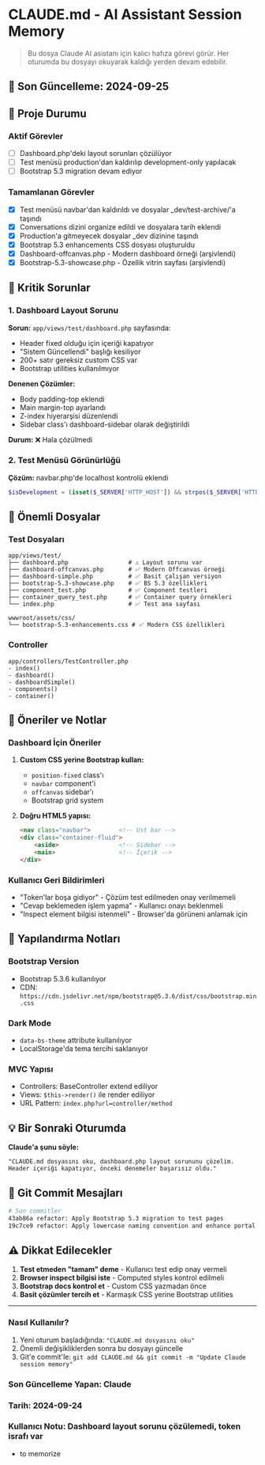 # CLAUDE.md - AI Assistant Session Memory
> Bu dosya Claude AI asistanı için kalıcı hafıza görevi görür. Her oturumda bu dosyayı okuyarak kaldığı yerden devam edebilir.

## 🔄 Son Güncelleme: 2024-09-25

## 📌 Proje Durumu

### Aktif Görevler
- [ ] Dashboard.php'deki layout sorunları çözülüyor
- [ ] Test menüsü production'dan kaldırılıp development-only yapılacak
- [ ] Bootstrap 5.3 migration devam ediyor

### Tamamlanan Görevler
- [x] Test menüsü navbar'dan kaldırıldı ve dosyalar _dev/test-archive/'a taşındı
- [x] Conversations dizini organize edildi ve dosyalara tarih eklendi
- [x] Production'a gitmeyecek dosyalar _dev dizinine taşındı
- [x] Bootstrap 5.3 enhancements CSS dosyası oluşturuldu
- [x] Dashboard-offcanvas.php - Modern dashboard örneği (arşivlendi)
- [x] Bootstrap-5.3-showcase.php - Özellik vitrin sayfası (arşivlendi)

## 🚨 Kritik Sorunlar

### 1. Dashboard Layout Sorunu
**Sorun:** `app/views/test/dashboard.php` sayfasında:
- Header fixed olduğu için içeriği kapatıyor
- "Sistem Güncellendi" başlığı kesiliyor
- 200+ satır gereksiz custom CSS var
- Bootstrap utilities kullanılmıyor

**Denenen Çözümler:**
- Body padding-top eklendi
- Main margin-top ayarlandı
- Z-index hiyerarşisi düzenlendi
- Sidebar class'ı dashboard-sidebar olarak değiştirildi

**Durum:** ❌ Hala çözülmedi

### 2. Test Menüsü Görünürlüğü
**Çözüm:** navbar.php'de localhost kontrolü eklendi
```php
$isDevelopment = (isset($_SERVER['HTTP_HOST']) && strpos($_SERVER['HTTP_HOST'], 'localhost') !== false);
```

## 📁 Önemli Dosyalar

### Test Dosyaları
```
app/views/test/
├── dashboard.php                 # ⚠️ Layout sorunu var
├── dashboard-offcanvas.php       # ✅ Modern Offcanvas örneği
├── dashboard-simple.php          # ✅ Basit çalışan versiyon
├── bootstrap-5.3-showcase.php    # ✅ BS 5.3 özellikleri
├── component_test.php            # ✅ Component testleri
├── container_query_test.php      # ✅ Container query örnekleri
└── index.php                     # ✅ Test ana sayfası

wwwroot/assets/css/
└── bootstrap-5.3-enhancements.css # ✅ Modern CSS özellikleri
```

### Controller
```
app/controllers/TestController.php
- index()
- dashboard()
- dashboardSimple()
- components()
- container()
```

## 🎯 Öneriler ve Notlar

### Dashboard İçin Öneriler
1. **Custom CSS yerine Bootstrap kullan:**
   - `position-fixed` class'ı
   - `navbar` component'i
   - `offcanvas` sidebar'ı
   - Bootstrap grid system

2. **Doğru HTML5 yapısı:**
   ```html
   <nav class="navbar">        <!-- Üst bar -->
   <div class="container-fluid">
       <aside>                 <!-- Sidebar -->
       <main>                  <!-- İçerik -->
   </div>
   ```

### Kullanıcı Geri Bildirimleri
- "Token'lar boşa gidiyor" - Çözüm test edilmeden onay verilmemeli
- "Cevap beklemeden işlem yapma" - Kullanıcı onayı beklenmeli
- "Inspect element bilgisi istenmeli" - Browser'da görüneni anlamak için

## 🔧 Yapılandırma Notları

### Bootstrap Version
- Bootstrap 5.3.6 kullanılıyor
- CDN: `https://cdn.jsdelivr.net/npm/bootstrap@5.3.6/dist/css/bootstrap.min.css`

### Dark Mode
- `data-bs-theme` attribute kullanılıyor
- LocalStorage'da tema tercihi saklanıyor

### MVC Yapısı
- Controllers: BaseController extend ediliyor
- Views: `$this->render()` ile render ediliyor
- URL Pattern: `index.php?url=controller/method`

## 💡 Bir Sonraki Oturumda

**Claude'a şunu söyle:**
```
"CLAUDE.md dosyasını oku, dashboard.php layout sorununu çözelim.
Header içeriği kapatıyor, önceki denemeler başarısız oldu."
```

## 📝 Git Commit Mesajları
```bash
# Son commitler
43ab86a refactor: Apply Bootstrap 5.3 migration to test pages
19c7ce9 refactor: Apply lowercase naming convention and enhance portal features
```

## ⚠️ Dikkat Edilecekler

1. **Test etmeden "tamam" deme** - Kullanıcı test edip onay vermeli
2. **Browser inspect bilgisi iste** - Computed styles kontrol edilmeli
3. **Bootstrap docs kontrol et** - Custom CSS yazmadan önce
4. **Basit çözümler tercih et** - Karmaşık CSS yerine Bootstrap utilities

---

### Nasıl Kullanılır?
1. Yeni oturum başladığında: `"CLAUDE.md dosyasını oku"`
2. Önemli değişikliklerden sonra bu dosyayı güncelle
3. Git'e commit'le: `git add CLAUDE.md && git commit -m "Update Claude session memory"`

### Son Güncelleme Yapan: Claude
### Tarih: 2024-09-24
### Kullanıcı Notu: Dashboard layout sorunu çözülemedi, token israfı var
- to memorize